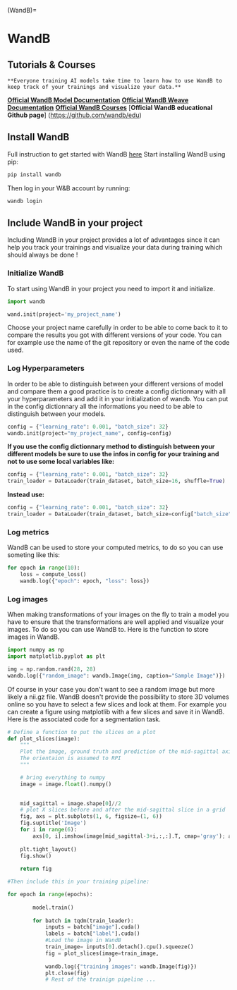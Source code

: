 (WandB)=
# WandB 

## Tutorials & Courses

```{note}
**Everyone training AI models take time to learn how to use WandB to keep track of your trainings and visualize your data.**
```

[**Official WandB Model Documentation**](https://docs.wandb.ai/?_gl=1*gp3xf8*_gcl_au*NjI3ODIyMzguMTczMzQxNzc1OA..)
[**Official WandB Weave Documentation**](https://weave-docs.wandb.ai/?utm_source=app&utm_medium=app&utm_campaign=weave-nudge)
[**Official WandB Courses**](https://www.wandb.courses/pages/w-b-courses)
[**Official WandB educational Github page**] (https://github.com/wandb/edu)

## Install WandB 

Full instruction to get started with WandB [here](https://docs.wandb.ai/quickstart/)
Start installing WandB using pip: 

```bash 
pip install wandb
```

Then log in your W&B account by running: 

```bash
wandb login
``` 
## Include WandB in your project 

Including WandB in your project provides a lot of advantages since it can help you track your trainings and visualize your data during training which should always be done !

### Initialize WandB 

To start using WandB in your project you need to import it and initialize. 

```python
import wandb 

wand.init(project='my_project_name')

```

Choose your project name carefully in order to be able to come back to it to compare the results you got with different versions of your code. You can for example use the name of the git repository or even the name of the code used. 

### Log Hyperparameters

In order to be able to distinguish between your different versions of model and compare them a good practice is to create a config dictionnary with all your hyperparameters and add it in your initialization of wandb. You can put in the config dictionnary all the informations you need to be able to distinguish between your models.  

```python 
config = {"learning_rate": 0.001, "batch_size": 32}
wandb.init(project="my_project_name", config=config)
```


**If you use the config dictionnary method to distinguish between your different models be sure to use the infos in config for your training and not to use some local variables like:**
```python
config = {"learning_rate": 0.001, "batch_size": 32}
train_loader = DataLoader(train_dataset, batch_size=16, shuffle=True)
```
**Instead use:**
```python
config = {"learning_rate": 0.001, "batch_size": 32}
train_loader = DataLoader(train_dataset, batch_size=config["batch_size"], shuffle=True)
```


### Log metrics 

WandB can be used to store your computed metrics, to do so you can use someting like this: 

```python 
for epoch in range(10):
    loss = compute_loss()
    wandb.log({"epoch": epoch, "loss": loss})
```

### Log images 

When making transformations of your images on the fly to train a model you have to ensure that the transformations are well applied and visualize your images. To do so you can use WandB to. Here is the function to store images in WandB. 

```python
import numpy as np
import matplotlib.pyplot as plt

img = np.random.rand(28, 28)
wandb.log({"random_image": wandb.Image(img, caption="Sample Image")})
```

Of course in your case you don't want to see a random image but more likely a nii.gz file. 
WandB doesn't provide the possibility to store 3D volumes online so you have to select a few slices and look at them. For example you can create a figure using matplotlib with a few slices and save it in WandB. 
Here is the associated code for a segmentation task. 

```python
# Define a function to put the slices on a plot 
def plot_slices(image):
    """
    Plot the image, ground truth and prediction of the mid-sagittal axial slice
    The orientaion is assumed to RPI
    """

    # bring everything to numpy 
    image = image.float().numpy()
    

    mid_sagittal = image.shape[0]//2
    # plot X slices before and after the mid-sagittal slice in a grid
    fig, axs = plt.subplots(1, 6, figsize=(1, 6))
    fig.suptitle('Image')
    for i in range(6):
        axs[0, i].imshow(image[mid_sagittal-3+i,:,:].T, cmap='gray'); axs[0, i].axis('off') 
           
    plt.tight_layout()
    fig.show()
    
    return fig

#Then include this in your training pipeline: 

for epoch in range(epochs):
        
        model.train()
        
        for batch in tqdm(train_loader):
            inputs = batch["image"].cuda()
            labels = batch["label"].cuda()
            #Load the image in WandB
            train_image= inputs[0].detach().cpu().squeeze()
            fig = plot_slices(image=train_image,                        
                                )
            wandb.log({"training images": wandb.Image(fig)})
            plt.close(fig)
            # Rest of the trainign pipeline ... 

            
            

           


```


